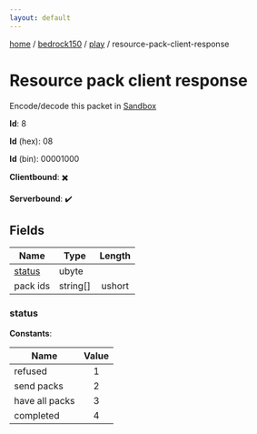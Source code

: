 ```yaml
---
layout: default
---
```


[home](/)  /  [bedrock150](/protocol/bedrock150)  /  [play](/protocol/bedrock150/play)  /  resource-pack-client-response

# Resource pack client response

Encode/decode this packet in [Sandbox](../../../sandbox/bedrock150#Play.ResourcePackClientResponse)

**Id**: 8

**Id** (hex): 08

**Id** (bin): 00001000

**Clientbound**: ✖️

**Serverbound**: ✔️

## Fields

Name | Type | Length
---|---|:---:
[status](#status) | ubyte | [](/protocol/bedrock150/types/)
pack ids | string[] | ushort

### status

**Constants**:

Name | Value
---|:---:
refused | 1
send packs | 2
have all packs | 3
completed | 4

